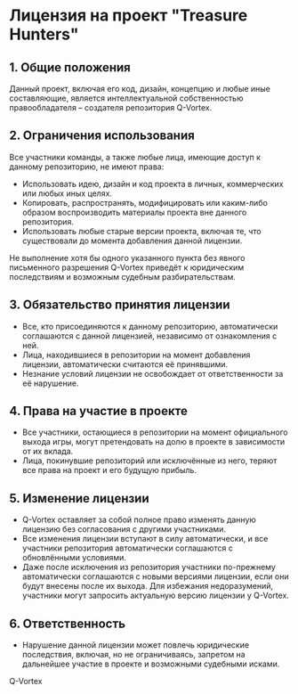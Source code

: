 # Лицензия на проект "Treasure Hunters"

## 1. Общие положения
Данный проект, включая его код, дизайн, концепцию и любые иные составляющие, является интеллектуальной собственностью правообладателя – создателя репозитория Q-Vortex.

## 2. Ограничения использования
Все участники команды, а также любые лица, имеющие доступ к данному репозиторию, не имеют права:
- Использовать идею, дизайн и код проекта в личных, коммерческих или любых иных целях.
- Копировать, распространять, модифицировать или каким-либо образом воспроизводить материалы проекта вне данного репозитория.
- Использовать любые старые версии проекта, включая те, что существовали до момента добавления данной лицензии.

Не выполнение хотя бы одного указанного пункта без явного письменного разрешения Q-Vortex приведёт к юридическим последствиям и возможным судебным разбирательствам.

## 3. Обязательство принятия лицензии
- Все, кто присоединяются к данному репозиторию, автоматически соглашаются с данной лицензией, независимо от ознакомления с ней.
- Лица, находившиеся в репозитории на момент добавления лицензии, автоматически считаются её принявшими.
- Незнание условий лицензии не освобождает от ответственности за её нарушение.

## 4. Права на участие в проекте
- Все участники, остающиеся в репозитории на момент официального выхода игры, могут претендовать на долю в проекте в зависимости от их вклада.
- Лица, покинувшие репозиторий или исключённые из него, теряют все права на проект и его будущую прибыль.

## 5. Изменение лицензии
- Q-Vortex оставляет за собой полное право изменять данную лицензию без согласования с другими участниками.
- Все изменения лицензии вступают в силу автоматически, и все участники репозитория автоматически соглашаются с обновлёнными условиями.
- Даже после исключения из репозитория участники по-прежнему автоматически соглашаются с новыми версиями лицензии, если они будут внесены после их выхода. Для избежания недоразумений, участники могут запросить актуальную версию лицензии у Q-Vortex.

## 6. Ответственность
- Нарушение данной лицензии может повлечь юридические последствия, включая, но не ограничиваясь, запретом на дальнейшее участие в проекте и возможными судебными исками.

Q-Vortex
